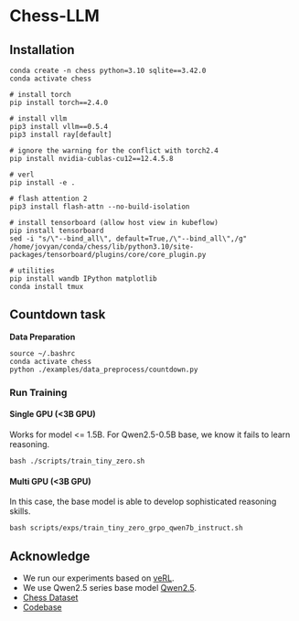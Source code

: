 # Chess-LLM

## Installation

```
conda create -n chess python=3.10 sqlite==3.42.0
conda activate chess

# install torch
pip install torch==2.4.0

# install vllm
pip3 install vllm==0.5.4 
pip3 install ray[default]

# ignore the warning for the conflict with torch2.4
pip install nvidia-cublas-cu12==12.4.5.8

# verl
pip install -e .

# flash attention 2
pip3 install flash-attn --no-build-isolation

# install tensorboard (allow host view in kubeflow)
pip install tensorboard
sed -i "s/\"--bind_all\", default=True,/\"--bind_all\",/g" /home/jovyan/conda/chess/lib/python3.10/site-packages/tensorboard/plugins/core/core_plugin.py

# utilities
pip install wandb IPython matplotlib
conda install tmux
```

## Countdown task

**Data Preparation**
```
source ~/.bashrc
conda activate chess
python ./examples/data_preprocess/countdown.py
```

### Run Training

#### Single GPU (<3B GPU)

Works for model <= 1.5B. For Qwen2.5-0.5B base, we know it fails to learn reasoning.
```
bash ./scripts/train_tiny_zero.sh
```

#### Multi GPU (<3B GPU)

In this case, the base model is able to develop sophisticated reasoning skills.
```
bash scripts/exps/train_tiny_zero_grpo_qwen7b_instruct.sh
```

## Acknowledge
* We run our experiments based on [veRL](https://github.com/volcengine/verl).
* We use Qwen2.5 series base model [Qwen2.5](https://github.com/QwenLM/Qwen2.5).
* [Chess Dataset](https://github.com/google-deepmind/searchless_chess)
* [Codebase](https://github.com/Jiayi-Pan/TinyZero)